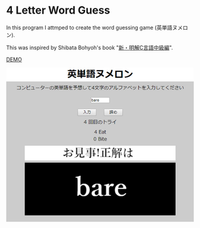 # 4 Letter Word Guess
In this program I attmped to create the word guessing game (英単語ヌメロン).

This was inspired by Shibata Bohyoh's book "[新・明解C言語中級編](https://www.amazon.co.jp/gp/product/B00W4O6A36/ref=dbs_a_def_rwt_hsch_vapi_tkin_p1_i7)".


[DEMO](https://sho373.github.io/CodingChallenge/13_English_Words_Numeron/)

![alt tag](example.png)
